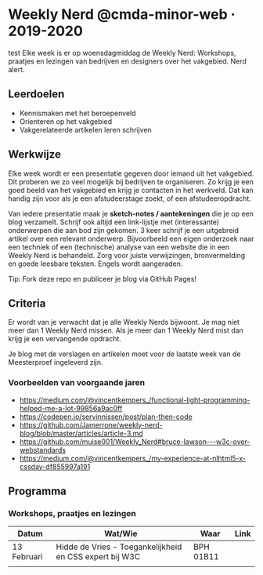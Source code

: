 # Weekly Nerd @cmda-minor-web · 2019-2020

test
Elke week is er op woensdagmiddag de Weekly Nerd:
Workshops, praatjes en lezingen van bedrijven en designers over het vakgebied. Nerd alert.

## Leerdoelen

- Kennismaken met het beroepenveld
- Orienteren op het vakgebied
- Vakgerelateerde artikelen leren schrijven

## Werkwijze

Elke week wordt er een presentatie gegeven door iemand uit het vakgebied.
Dit proberen we zo veel mogelijk bij bedrijven te organiseren.
Zo krijg je een goed beeld van het vakgebied en krijg je contacten in het werkveld.
Dat kan handig zijn voor als je een afstudeerstage zoekt, of een afstudeeropdracht.

Van iedere presentatie maak je **sketch-notes / aantekeningen** die je op een blog verzamelt.
Schrijf ook altijd een link-lijstje met (interessante) onderwerpen die aan bod zijn gekomen.
3 keer schrijf je een uitgebreid artikel over een relevant onderwerp.
Bijvoorbeeld een eigen onderzoek naar een techniek of een (technische) analyse van een website die in een Weekly Nerd is behandeld.
Zorg voor juiste verwijzingen, bronvermelding en goede leesbare teksten.
Engels wordt aangeraden.

Tip: Fork deze repo en publiceer je blog via GitHub Pages!

## Criteria

Er wordt van je verwacht dat je alle Weekly Nerds bijwoont.
Je mag niet meer dan 1 Weekly Nerd missen.
Als je meer dan 1 Weekly Nerd mist dan krijg je een vervangende opdracht.

Je blog met de verslagen en artikelen moet voor de laatste week van de Meesterproef ingeleverd zijn.

### Voorbeelden van voorgaande jaren

- https://medium.com/@vincentkempers_/functional-light-programming-helped-me-a-lot-99856a9ac0ff
- https://codepen.io/servinnissen/post/plan-then-code
- https://github.com/Jamerrone/weekly-nerd-blog/blob/master/articles/article-3.md
- https://github.com/muise001/Weekly_Nerd#bruce-lawson---w3c-over-webstandards
- https://medium.com/@vincentkempers_/my-experience-at-nlhtml5-x-cssday-df855997a191

## Programma

### Workshops, praatjes en lezingen

| Datum       | Wat/Wie                                                 | Waar      | Link |
| ----------- | ------------------------------------------------------- | --------- | ---- |
| 13 Februari | Hidde de Vries - Toegankelijkheid en CSS expert bij W3C | BPH 01B11 |      |
|             |                                                         |           |      |  |
